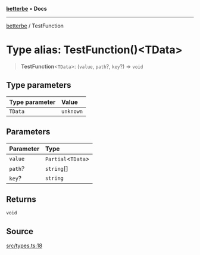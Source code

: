 [**betterbe**](../README.md) • **Docs**

---

[betterbe](../README.md) / TestFunction

# Type alias: TestFunction()\<TData\>

> **TestFunction**\<`TData`\>: (`value`, `path`?, `key`?) => `void`

## Type parameters

| Type parameter | Value     |
| :------------- | :-------- |
| `TData`        | `unknown` |

## Parameters

| Parameter | Type                 |
| :-------- | :------------------- |
| `value`   | `Partial`\<`TData`\> |
| `path`?   | `string`[]           |
| `key`?    | `string`             |

## Returns

`void`

## Source

[src/types.ts:18](https://github.com/ericvera/betterbe/blob/main/src/types.ts#L18)
